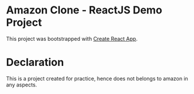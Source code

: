 # Amazon Clone - ReactJS Demo Project

This project was bootstrapped with [Create React App](https://github.com/facebook/create-react-app).

# Declaration

This is a project created for practice, hence does not belongs to amazon in any aspects.
